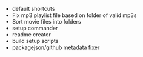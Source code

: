 - default shortcuts
- Fix mp3 playlist file based on folder of valid mp3s
- Sort movie files into folders
- setup commander
- readme creator
- build setup scripts
- packagejson/github metadata fixer
